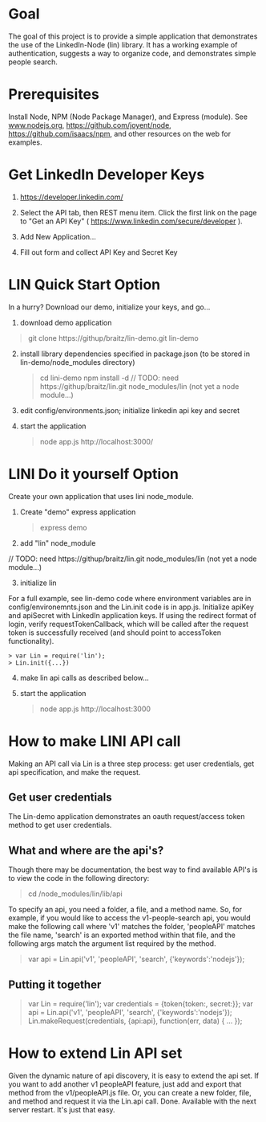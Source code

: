 # Goal #

The goal of this project is to provide a simple application that demonstrates the use of the LinkedIn-Node (lin) library.  It has a working example of authentication, suggests a way to organize code, and demonstrates simple people search.


# Prerequisites #

Install Node, NPM (Node Package Manager), and Express (module).  See www.nodejs.org, https://github.com/joyent/node, https://github.com/isaacs/npm, and other resources on the web for examples. 


# Get LinkedIn Developer Keys #

1.  https://developer.linkedin.com/

2.  Select the API tab, then REST menu item.  Click the first link on the page to "Get an API Key" ( https://www.linkedin.com/secure/developer ).

3.  Add New Application...

4.  Fill out form and collect API Key and Secret Key


# LIN Quick Start Option #

In a hurry?  Download our demo, initialize your keys, and go…

1.  download demo application

  > git clone https://githup/braitz/lin-demo.git  lin-demo

2.  install library dependencies specified in package.json (to be stored in lin-demo/node_modules directory)

    > cd lini-demo
    > npm install -d 
    // TODO:  need https://githup/braitz/lin.git  node_modules/lin  (not yet a node module...)

4.  edit config/environments.json;  initialize linkedin api key and secret

5.  start the application

    > node app.js
    > http://localhost:3000/


# LINI Do it yourself Option #

Create your own application that uses lini node_module.

1.  Create "demo" express application

    > express demo


2.  add "lin" node_module

// TODO:  need https://githup/braitz/lin.git  node_modules/lin  (not yet a node module...)


3.  initialize lin 

   For a full example, see lin-demo code where environment variables are in config/environemnts.json and the Lin.init code is in app.js.  Initialize apiKey and apiSecret with LinkedIn application keys.  If using the redirect format of login, verify requestTokenCallback, which will be called after the request token is successfully received (and should point to accessToken functionality).

    > var Lin = require('lin');
    > Lin.init({...})


4.  make lin api calls as described below…


5.  start the application

    > node app.js
    > http://localhost:3000


# How to make LINI API call #

Making an API call via Lin is a three step process: get user credentials, get api specification, and make the request.


## Get user credentials ##

The Lin-demo application demonstrates an oauth request/access token method to get user credentials.


## What and where are the api's? ##

Though there may be documentation, the best way to find available API's is to view the code in the following directory:

> cd <project>/node_modules/lin/lib/api

To specify an api, you need a folder, a file, and a method name.  So, for example, if you would like to access the v1-people-search api, you would make the following call where 'v1' matches the folder, 'peopleAPI' matches the file name, 'search' is an exported method within that file, and the following args match the argument list required by the method.

> var api = Lin.api('v1', 'peopleAPI', 'search', {'keywords':'nodejs'});


## Putting it together ##

> var Lin = require('lin');
> var credentials = {token{token:<thisIsTheTokenFromLogin>, secret:<thisIsTheSecretFromLogin>}};
> var api = Lin.api('v1', 'peopleAPI', 'search', {'keywords':'nodejs'});
> Lin.makeRequest(credentials, {api:api}, function(err, data) {
> …
> });


# How to extend Lin API set #

Given the dynamic nature of api discovery, it is easy to extend the api set.  If you want to add another v1 peopleAPI feature, just add and export that method from the v1/peopleAPI.js file.  Or, you can create a new folder, file, and method and request it via the Lin.api call.  Done.  Available with the next server restart.  It's just that easy.